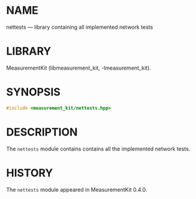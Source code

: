 # NAME
nettests &mdash; library containing all implemented network tests

# LIBRARY
MeasurementKit (libmeasurement_kit, -lmeasurement_kit).

# SYNOPSIS
```C++
#include <measurement_kit/nettests.hpp>
```

# DESCRIPTION

The `nettests` module contains contains all the implemented network tests.

# HISTORY

The `nettests` module appeared in MeasurementKit 0.4.0.
